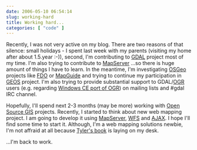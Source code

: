 ```yaml
---
date: 2006-05-10 06:54:14
slug: working-hard
title: Working hard...
categories: [ "code" ]
---
```


Recently, I was not very active on my blog. There are two reasons of that silence: small holidays - I spent last week with my parents (visiting my home after about 1.5.year :-)), second, I'm contributing to [GDAL](http://www.gdal.org) project most of my time. I'm also trying to contribute to [MapServer](http://mapserver.gis.umn.edu) ...so there is huge amount of things I have to learn. In the meantime, I'm investigating [OSGeo](http://www.osgeo.org) projects like [FDO](https://fdo.osgeo.org) or [MapGuide](https://mapguide.osgeo.org) and trying to continue my participation in [GEOS](http://geos.refractions.net) project. I'm also trying to provide substantial support to GDAL/[OGR](http://www.gdal.org/ogr/) users (e.g. regarding [Windows CE port of OGR](http://http://www.gdal.org/wince.html)) on mailing lists and #gdal IRC channel.




Hopefully, I'll spend next 2-3 months (may be more) working with [Open Source GIS](https://www.osgeo.org) projects. Recently, I started to think about new web mapping project. I am going to develop it using [MapServer](http://mapserver.gis.umn.edu), [WFS](http://mapserver.gis.umn.edu/docs/howto/wfs_server) and [AJAX](http://en.wikipedia.org/wiki/AJAX). I hope I'll find some time to start it. Although, I'm a web mapping solutions newbie, I'm not affraid at all because [Tyler's book](http://www.oreilly.com/catalog/webmapping/) is laying on my desk.






...I'm back to work.

